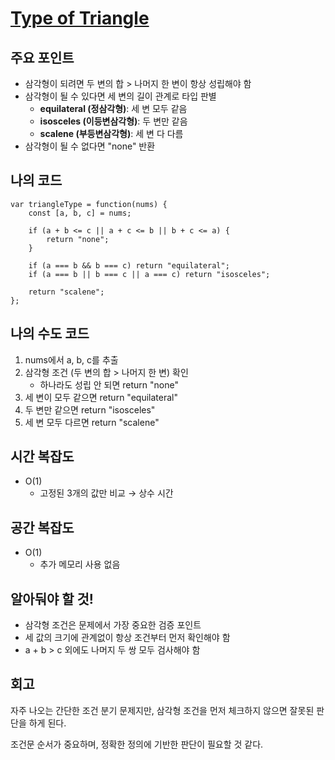 # [Type of Triangle](https://leetcode.com/problems/type-of-triangle/)

## 주요 포인트

- 삼각형이 되려면 두 변의 합 > 나머지 한 변이 항상 성립해야 함
- 삼각형이 될 수 있다면 세 변의 길이 관계로 타입 판별
    - **equilateral (정삼각형)**: 세 변 모두 같음
    - **isosceles (이등변삼각형)**: 두 변만 같음
    - **scalene (부등변삼각형)**: 세 변 다 다름
- 삼각형이 될 수 없다면 "none" 반환

## 나의 코드

```tsx
var triangleType = function(nums) {
    const [a, b, c] = nums;

    if (a + b <= c || a + c <= b || b + c <= a) {
        return "none";
    }

    if (a === b && b === c) return "equilateral";
    if (a === b || b === c || a === c) return "isosceles";
    
    return "scalene";
};
```

## 나의 수도 코드

1. nums에서 a, b, c를 추출
2. 삼각형 조건 (두 변의 합 > 나머지 한 변) 확인
    - 하나라도 성립 안 되면 return "none"
3. 세 변이 모두 같으면 return "equilateral"
4. 두 변만 같으면 return "isosceles"
5. 세 변 모두 다르면 return "scalene"

## 시간 복잡도

- O(1)
    - 고정된 3개의 값만 비교 → 상수 시간

## 공간 복잡도

- O(1)
    - 추가 메모리 사용 없음

## 알아둬야 할 것!

- 삼각형 조건은 문제에서 가장 중요한 검증 포인트
- 세 값의 크기에 관계없이 항상 조건부터 먼저 확인해야 함
- a + b > c 외에도 나머지 두 쌍 모두 검사해야 함

## 회고

자주 나오는 간단한 조건 분기 문제지만, 삼각형 조건을 먼저 체크하지 않으면 잘못된 판단을 하게 된다.

조건문 순서가 중요하며, 정확한 정의에 기반한 판단이 필요할 것 같다.
